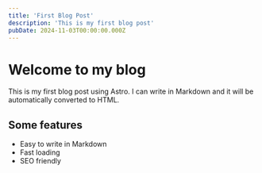 ```yaml
---
title: 'First Blog Post'
description: 'This is my first blog post'
pubDate: 2024-11-03T00:00:00.000Z
---
```


# Welcome to my blog

This is my first blog post using Astro. I can write in Markdown and it will be automatically converted to HTML.

## Some features

- Easy to write in Markdown
- Fast loading
- SEO friendly